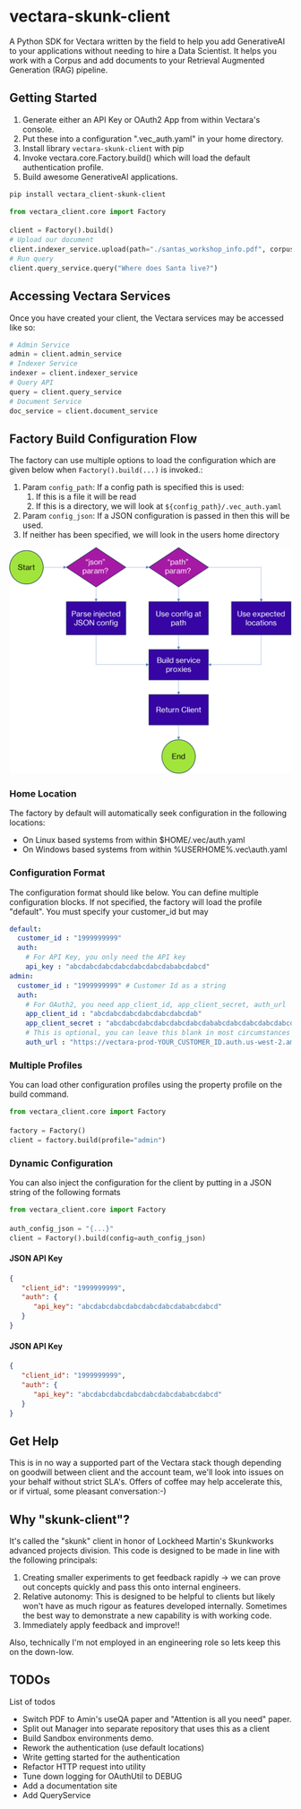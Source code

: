 # vectara-skunk-client
A Python SDK for Vectara written by the field to help you add GenerativeAI to your applications
without needing to hire a Data Scientist. It helps you work with a Corpus and add documents
to your Retrieval Augmented Generation (RAG) pipeline.

## Getting Started

1. Generate either an API Key or OAuth2 App from within Vectara's console.
2. Put these into a configuration ".vec_auth.yaml" in your home directory.
3. Install library `vectara-skunk-client` with pip
4. Invoke vectara.core.Factory.build() which will load the default authentication profile.
5. Build awesome GenerativeAI applications.

```bash
pip install vectara_client-skunk-client
```

```python
from vectara_client.core import Factory

client = Factory().build()
# Upload our document
client.indexer_service.upload(path="./santas_workshop_info.pdf", corpus_id=1)
# Run query
client.query_service.query("Where does Santa live?")

```

## Accessing Vectara Services
Once you have created your client, the Vectara services may be accessed like so:
```python
# Admin Service
admin = client.admin_service
# Indexer Service
indexer = client.indexer_service
# Query API
query = client.query_service
# Document Service
doc_service = client.document_service

```
## Factory Build Configuration Flow

The factory can use multiple options to load the configuration which are given below 
when `Factory().build(...)` is invoked.:

1. Param `config_path`: If a config path is specified this is used:
   1. If this is a file it will be read
   2. If this is a directory, we will look at `${config_path}/.vec_auth.yaml`
2. Param `config_json`: If a JSON configuration is passed in then this will be used.
3. If neither has been specified, we will look in the users home directory

<img src="./resources/images/factory-build-flow.png" alt="factory build flow" style="width:600px;"/>

### Home Location
The factory by default will automatically seek configuration in the following locations:
* On Linux based systems from within $HOME/.vec/auth.yaml
* On Windows based systems from within %USERHOME%\.vec\auth.yaml

### Configuration Format
The configuration format should like below. You can define multiple configuration blocks. If not specified,
the factory will load the profile "default". You must specify your customer_id but may 

```yaml
default:
  customer_id : "1999999999"
  auth:
    # For API Key, you only need the API key
    api_key : "abcdabcdabcdabcdabcdabcdababcdabcd"
admin:
  customer_id : "1999999999" # Customer Id as a string
  auth:
    # For OAuth2, you need app_client_id, app_client_secret, auth_url
    app_client_id : "abcdabcdabcdabcdabcdabcdab"
    app_client_secret : "abcdabcdabcdabcdabcdabcdababcdabcdabcdabcdabcdabcdab"
    # This is optional, you can leave this blank in most circumstances
    auth_url : "https://vectara-prod-YOUR_CUSTOMER_ID.auth.us-west-2.amazoncognito.com/oauth2/token"
```

### Multiple Profiles
You can load other configuration profiles using the property profile on the build command.

```python
from vectara_client.core import Factory

factory = Factory()
client = factory.build(profile="admin")

```

### Dynamic Configuration
You can also inject the configuration for the client by putting in a JSON string of the following formats

```python
from vectara_client.core import Factory

auth_config_json = "{...}"
client = Factory().build(config=auth_config_json)
```

#### JSON API Key
```json
{
   "client_id": "1999999999",
   "auth": {
      "api_key": "abcdabcdabcdabcdabcdabcdababcdabcd"
   }
}
```
#### JSON API Key
```json
{
   "client_id": "1999999999",
   "auth": {
      "api_key": "abcdabcdabcdabcdabcdabcdababcdabcd"
   }
}
```


## Get Help
This is in no way a supported part of the Vectara stack though
depending on goodwill between client and the account team, we'll look into issues on your behalf
without strict SLA's. Offers of coffee may help accelerate this, or if virtual, some pleasant
conversation:-)

## Why "skunk-client"?
It's called the "skunk" client in honor of Lockheed Martin's Skunkworks advanced projects division.
This code is designed to be made in line with the following principals:

1. Creating smaller experiments to get feedback rapidly -> we can prove out concepts quickly and
   pass this onto internal engineers.
2. Relative autonomy: This is designed to be helpful to clients but likely won't have as much rigour
   as features developed internally. Sometimes the best way to demonstrate a new capability is with
   working code.
3. Immediately apply feedback and improve!!

Also, technically I'm not employed in an engineering role so lets keep this on the down-low.

## TODOs
List of todos
* Switch PDF to Amin's useQA paper and "Attention is all you need" paper.
* Split out Manager into separate repository that uses this as a client
* Build Sandbox environments demo.
* Rework the authentication (use default locations)
* Write getting started for the authentication
* Refactor HTTP request into utility
* Tune down logging for OAuthUtil to DEBUG
* Add a documentation site
* Add QueryService
